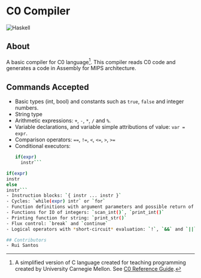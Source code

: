 # C0 Compiler
![Haskell](https://img.shields.io/badge/haskell-%235D4F85?style=for-the-badge&logo=haskell)

## About
A basic compiler for C0 language[^1]. This compiler reads C0 code and generates a code in Assembly for MIPS architecture.

[^1]: A simplified version of C language created for teaching programming created by University Carnegie Mellon. See [C0 Reference Guide](https://c0.cs.cmu.edu/docs/c0-reference.pdf).

## Commands Accepted
  - Basic types (int, bool) and constants such as `true`, `false` and integer numbers.
  - String type
  - Arithmetic expressions: `+`, `-`, `*`, `/` and `%`.
  - Variable declarations, and variable simple attributions of value: `var = expr`.
  - Comparison operators: `==`, `!=`, `<`, `<=`, `>`, `>=`
  - Conditional executors:
    ```bash
    if(expr)
      instr```
  ```bash
if(expr)
  instr
else
  instr```
  - Instruction blocks: `{ instr ... instr }`
  - Cycles: `while(expr) intr` or `for`
  - Function definitions with argument parameters and possible return of a value
  - Functions for IO of integers: `scan_int()`, `print_int()`
  - Printing function for string: `print_str()`
  - Flux control: `break` and `continue`
  - Logical operators with *short-circuit* evaluation: `!`, `&&` and `||`

## Contributors
  - Rui Santos
